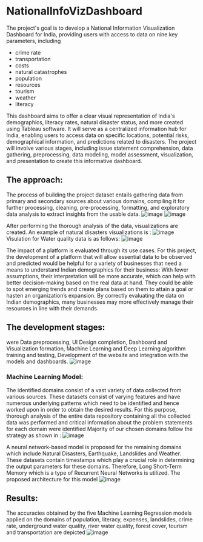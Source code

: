 # NationalInfoVizDashboard
The project's goal is to develop a National Information Visualization Dashboard for India, providing users with access to data on nine key parameters, including 
  - crime rate
  - transportation
  - costs
  - natural catastrophes
  - population
  - resources
  - tourism
  - weather
  - literacy
  
This dashboard aims to offer a clear visual representation of India's demographics, literacy rates, natural disaster status, and more created using Tableau software. It will serve as a centralized information hub for India, enabling users to access data on specific locations, potential risks, demographical information, and predictions related to disasters. The project will involve various stages, including issue statement comprehension, data gathering, preprocessing, data modeling, model assessment, visualization, and presentation to create this informative dashboard.

## The approach:
The process of building the project dataset entails gathering data from primary and secondary sources about various domains, compiling it for further processing, cleaning, pre-processing, formatting, and exploratory data analysis to extract insights from the usable data.
![image](https://github.com/shambhavilau/NationalInfoVizDashboard/assets/78838648/d3a9fe18-e5a5-4219-a0c2-91bee7f231c3)
![image](https://github.com/shambhavilau/NationalInfoVizDashboard/assets/78838648/5ec1c928-6432-4bd6-9fbb-0adb5e802821)

After performing the thorough analysis of the data, visualizations are created. An example of natural disasters visualizations is :
![image](https://github.com/shambhavilau/NationalInfoVizDashboard/assets/78838648/e4ec9ed4-1680-4a75-b9cc-ca980ea7b260)
Visulation for Water quality data is as follows:
![image](https://github.com/shambhavilau/NationalInfoVizDashboard/assets/78838648/25f6a4a3-d3da-49f0-9f53-166b8f7f7909)

The impact of a platform is evaluated through its use cases. For this project, the development of a platform that will allow essential data to be observed and predicted would be helpful for a variety of businesses that need a means to understand Indian demographics for their business: With fewer assumptions, their interpretation will be more accurate, which can help with better decision-making based on the real data at hand. They could be able to spot emerging trends and create plans based on them to attain a goal or hasten an organization’s expansion. By correctly evaluating the data on Indian demographics, many businesses may more effectively manage their resources in line with their demands.

## The development stages:
were Data preprocessing, UI Design completion, Dashboard and Visualization formation, Machine Learning and Deep Learning algorithm training and testing, Development of the website and integration with the models and dashboards.
![image](https://github.com/shambhavilau/NationalInfoVizDashboard/assets/78838648/b3a0f22c-8a70-4f5f-9efc-9f71df917a4f)

### Machine Learning Model:
The identified domains consist of a vast variety of data collected from various sources. These datasets consist of varying features and have numerous underlying patterns which need to be identified and hence worked upon in order to obtain the desired results. For this purpose, thorough analysis of the entire data repository containing all the collected data was performed and critical information about the problem statements for each domain were identified
Majority of our chosen domains follow the strategy as shown in :
![image](https://github.com/shambhavilau/NationalInfoVizDashboard/assets/78838648/c0da2d2f-4f2e-4e67-888d-cf0918580787)

A neural network-based model is proposed for the remaining domains which include Natural Disasters, Earthquake, Landslides and Weather. These datasets contain timestamps which play a crucial role in determining the output parameters for these domains. Therefore, Long Short-Term Memory which is a type of Recurrent Neural Networks is utilized. The proposed architecture for this model 
![image](https://github.com/shambhavilau/NationalInfoVizDashboard/assets/78838648/052672ba-dc25-4d26-b5f3-df4c29b7f495)

## Results:
The accuracies obtained by the five Machine Learning Regression models applied on the domains of population, literacy, expenses, landslides, crime rate, underground water quality, river water quality, forest cover, tourism and transportation are depicted 
![image](https://github.com/shambhavilau/NationalInfoVizDashboard/assets/78838648/dd45902d-54d4-4442-813d-6ebb80ff5c3a)









